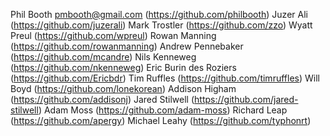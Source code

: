 Phil Booth <pmbooth@gmail.com> (https://github.com/philbooth)
Juzer Ali (https://github.com/juzerali)
Mark Trostler (https://github.com/zzo)
Wyatt Preul (https://github.com/wpreul)
Rowan Manning (https://github.com/rowanmanning)
Andrew Pennebaker (https://github.com/mcandre)
Nils Kenneweg (https://github.com/nkenneweg)
Eric Burin des Roziers (https://github.com/Ericbdr)
Tim Ruffles (https://github.com/timruffles)
Will Boyd (https://github.com/lonekorean)
Addison Higham (https://github.com/addisonj)
Jared Stilwell (https://github.com/jared-stilwell)
Adam Moss (https://github.com/adam-moss)
Richard Leap (https://github.com/apergy)
Michael Leahy (https://github.com/typhonrt)
